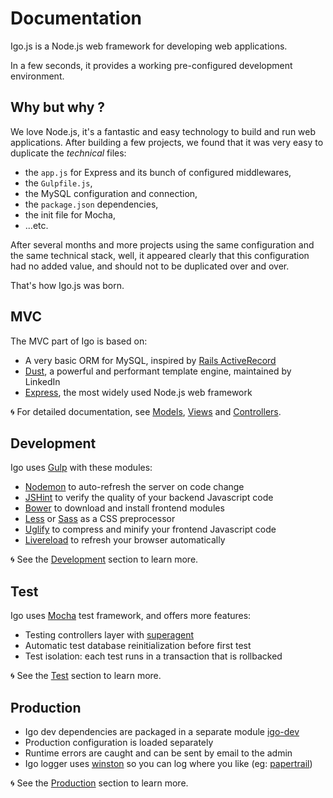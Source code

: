 
# Documentation

Igo.js is a Node.js web framework for developing web applications.

In a few seconds, it provides a working pre-configured development environment.

## Why but why ?

We love Node.js, it's a fantastic and easy technology to build and run web applications.
After building a few projects, we found that it was very easy to duplicate the *technical* files:
- the `app.js` for Express and its bunch of configured middlewares,
- the `Gulpfile.js`,
- the MySQL configuration and connection,
- the `package.json` dependencies,
- the init file for Mocha,
- ...etc.

After several months and more projects using the same configuration and the same technical stack, well, it appeared clearly that this configuration had no added value, and should not to be duplicated over and over.

That's how Igo.js was born.

## MVC
The MVC part of Igo is based on:
- A very basic ORM for MySQL, inspired by [Rails ActiveRecord](http://guides.rubyonrails.org/active_record_basics.html)
- [Dust](http://www.dustjs.com/), a powerful and performant template engine, maintained by LinkedIn
- [Express](http://expressjs.com/), the most widely used Node.js web framework

🌀 For detailed documentation, see [Models](/docs/models.md), [Views](/docs/views.md) and [Controllers](/docs/controllers.md).


## Development
Igo uses [Gulp](http://gulpjs.com/) with these modules:
- [Nodemon](https://nodemon.io/) to auto-refresh the server on code change
- [JSHint](http://jshint.com/) to verify the quality of your backend Javascript code
- [Bower](https://bower.io) to download and install frontend modules
- [Less](http://lesscss.org/) or [Sass](http://sass-lang.com/) as a CSS preprocessor
- [Uglify](http://lisperator.net/uglifyjs/) to compress and minify your frontend Javascript code
- [Livereload](https://github.com/vohof/gulp-livereload) to refresh your browser automatically

🌀 See the [Development](/docs/development.md) section to learn more.


## Test
Igo uses [Mocha](https://mochajs.org/) test framework, and offers more features:
- Testing controllers layer with [superagent](https://github.com/visionmedia/superagent)
- Automatic test database reinitialization before first test
- Test isolation: each test runs in a transaction that is rollbacked

🌀 See the [Test](/docs/test.md) section to learn more.


## Production
- Igo dev dependencies are packaged in a separate module [igo-dev](https://github.com/arnaudm/igo-dev)
- Production configuration is loaded separately
- Runtime errors are caught and can be sent by email to the admin
- Igo logger uses [winston](https://github.com/winstonjs/winston) so you can log where you like (eg: [papertrail](https://github.com/kenperkins/winston-papertrail))

🌀 See the [Production](/docs/production.md) section to learn more.
